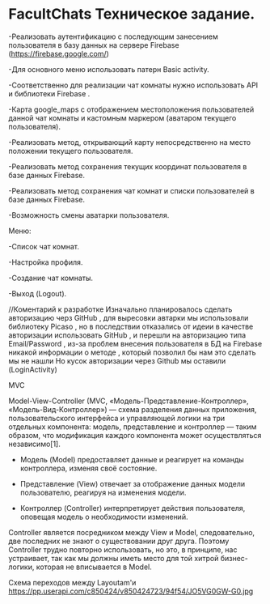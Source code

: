 # FacultChats Техническое задание. 

-Реализовать аутентификацию с последующим занесением пользователя в базу данных на сервере Firebase  (https://firebase.google.com/) 

-Для основного меню использовать патерн Basic activity. 
 

-Соответственно для реализации чат комнаты нужно использовать API и библиотеки Firebase . 

-Карта google_maps с отображением местоположения пользователей данной чат комнаты и кастомным маркером (аватаром текущего пользователя). 

-Реализовать метод, открывающий карту непосредственно на место положении текущего пользователя. 

-Реализовать метод сохранения текущих координат пользователя в базе данных Firebase. 

-Реализовать метод сохранения чат комнат и списки пользователей в базе данных Firebase. 

-Возможность смены аватарки пользователя. 

 

Меню: 

-Список чат комнат. 

-Настройка профиля. 

-Создание чат комнаты. 

-Выход (Logout).


//Коментарий к разработке
Изначально планировалось сделать авторизацию черз GitHub , для выресовки автарки мы использовали библиотеку Picaso , но в последствии отказались от идеии в качестве авторизации использовать GitHub , и перешли на авторизацию типа Email/Password , из-за проблем внесения пользователя в БД на Firebase никакой информации о методе , который позволил бы нам это сделать мы не нашли 
Но кусок авторизации через Github мы оставили (LoginActivity)



MVC

Model-View-Controller (MVC, «Модель-Представление-Контроллер», «Модель-Вид-Контроллер») — схема разделения данных приложения, пользовательского интерфейса и управляющей логики на три отдельных компонента: модель, представление и контроллер — таким образом, что модификация каждого компонента может осуществляться независимо[1].

* Модель (Model) предоставляет данные и реагирует на команды контроллера, изменяя своё состояние.

* Представление (View) отвечает за отображение данных модели пользователю, реагируя на изменения модели.

* Контроллер (Controller) интерпретирует действия пользователя, оповещая модель о необходимости изменений.

Controller является посредником между View и Model, следовательно, две последних не знают о существовании друг друга. Поэтому Controller трудно повторно использовать, но это, в принципе, нас устраивает, так как мы должны иметь место для той хитрой бизнес-логики, которая не вписывается в Model.

Схема переходов между Layoutam'и
https://pp.userapi.com/c850424/v850424723/94f54/JO5VG0GW-G0.jpg
